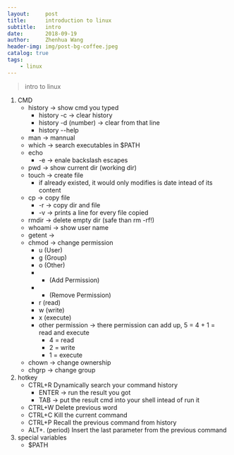 ```yaml
---
layout:     post
title:      introduction to linux
subtitle:   intro
date:       2018-09-19
author:     Zhenhua Wang
header-img: img/post-bg-coffee.jpeg
catalog: true
tags:
    - linux
---
```


> intro to linux

1. CMD
    * history -> show cmd you typed
        * history -c -> clear history
        * history -d (number) -> clear from that line
        * history --help
    * man -> mannual  
    * which -> search executables in $PATH
    * echo
        * -e -> enale backslash escapes
    * pwd -> show current dir (working dir)
    * touch -> create file
        * if already existed, it would only modifies is date intead of its content
    * cp -> copy file
        * -r -> copy dir and file
        * -v -> prints a line for every file copied
    * rmdir -> delete empty dir (safe than rm -rf!)
    * whoami -> show user name
    * getent -> 
    * chmod -> change permission
        * u (User)
        * g (Group)
        * o (Other)
        * + (Add Permission)
        * - (Remove Permission)
        * r (read)
        * w (write)
        * x (execute)
        * other permission -> there permission can add up, 5 = 4 + 1 = read and execute
            * 4 = read
            * 2 = write
            * 1 = execute
    * chown -> change ownership
    * chgrp -> change group
2. hotkey
   * CTRL+R            Dynamically search your command history
       * ENTER -> run the result you got
       * TAB -> put the result cmd into your shell intead of run it
   * CTRL+W            Delete previous word
   * CTRL+C            Kill the current command
   * CTRL+P            Recall the previous command from history
   * ALT+. (period)    Insert the last parameter from the previous command
3. special variables
   * $PATH
